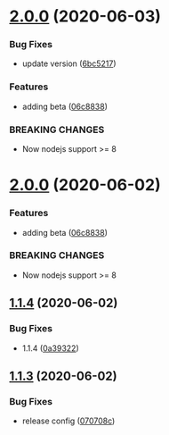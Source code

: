 # [2.0.0](https://github.com/Cervantes007/sem-rels/compare/v1.1.4...v2.0.0) (2020-06-03)


### Bug Fixes

* update version ([6bc5217](https://github.com/Cervantes007/sem-rels/commit/6bc52174ceb269fc40879d5d63aada4291c81505))


### Features

* adding beta ([06c8838](https://github.com/Cervantes007/sem-rels/commit/06c8838bccd3706835d67a6c33f6ad7bb811155e))


### BREAKING CHANGES

* Now nodejs support >= 8

# [2.0.0](https://github.com/Cervantes007/sem-rels/compare/v1.1.4...v2.0.0) (2020-06-02)


### Features

* adding beta ([06c8838](https://github.com/Cervantes007/sem-rels/commit/06c8838bccd3706835d67a6c33f6ad7bb811155e))


### BREAKING CHANGES

* Now nodejs support >= 8

## [1.1.4](https://github.com/Cervantes007/sem-rels/compare/v1.1.3...v1.1.4) (2020-06-02)


### Bug Fixes

* 1.1.4 ([0a39322](https://github.com/Cervantes007/sem-rels/commit/0a3932258930e57e1127eb7b7b92fc659244b22a))

## [1.1.3](https://github.com/Cervantes007/sem-rels/compare/v1.1.2...v1.1.3) (2020-06-02)


### Bug Fixes

* release config ([070708c](https://github.com/Cervantes007/sem-rels/commit/070708cff9d1cf2cc4ba3ddcc42d012361879851))
